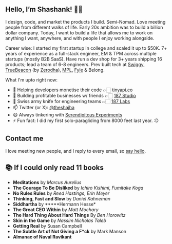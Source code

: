 ## Hello, I’m Shashank! 👋🏻

I design, code, and market the products I build. Semi-Nomad. Love meeting people from different walks of life. Early 20s ambition was to build a billion dollar company. Today, I want to build a life that allows me to work on anything I want, anywhere, and with people I enjoy working alongside.

Career wise: I started my first startup in college and scaled it
up to $50K. 7+ years of experience as a full-stack
engineer, EM & TPM across multiple startups (mostly B2B SaaS). Have run a dev shop for 3+ years shipping 16 products; lead a team of 6-8 engineers. Prev built tech at [Swiggy](https://swiggy.com), [TrueBeacon](https://truebeacon.com) (by [Zerodha](https://zerodha.com)), [MPL](https://mpl.live), [Fyle](https://fylehq.com) & Belong.

What I'm upto right now:

- 🌱 Helping developers monetise their code 👉🏻 [tinyapi.co](https://tinyapi.co/)
- 🔭 Building profitable businesses w/ friends 👉🏻 [187 Studio](https://187.studio)
- 👯 Swiss army knife for engineering teams 👉🏻 [187 Labs](https://187.studio/labs)
- 📫 Twitter (or X): [@theshajha](https://twitter.com/theshajha)
- 😄 Always tinkering with [Serendipitous Experiments](https://theshajha.com/blog/serendipitous-experiments/)
- ⚡ Fun fact: I did my first solo-paragliding from 8000 feet last year. :D

## Contact me

I love meeting new people, and I reply to every email, so [say hello](mailto:theshajha+website@gmail.com).

## 📚 If I could only read 11 books

- **Meditations** by _Marcus Aurelius_
- **The Courage To Be Disliked** by _Ichiro Kishimi_, _Fumitake Koga_
- **No Rules Rules** by _Reed Hastings_, _Erin Meyer_
- **Thinking, Fast and Slow** by _Daniel Kahneman_
- **Siddhartha** by **\***Hermann Hesse\*
- **The Great CEO Within** by _Matt Mochary_
- **The Hard Thing About Hard Things** By _Ben Horowitz_
- **Skin in the Game** by _Nassim Nicholas Taleb_
- **Getting Real** by Susan Campbell
- **The Subtle Art of Not Giving a F\*ck** by Mark Manson
- **Almanac of Naval Ravikant**
